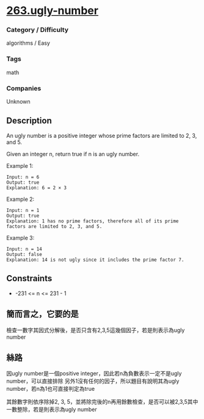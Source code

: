 # [263.ugly-number](https://leetcode.com/problems/ugly-number/)

### Category / Difficulty
algorithms / Easy

### Tags
math
	 		
### Companies
Unknown

## Description
An ugly number is a positive integer whose prime factors are limited to 2, 3, and 5.

Given an integer n, return true if n is an ugly number.

 

Example 1:
```
Input: n = 6
Output: true
Explanation: 6 = 2 × 3
```

Example 2:
```
Input: n = 1
Output: true
Explanation: 1 has no prime factors, therefore all of its prime factors are limited to 2, 3, and 5.
```

Example 3:
```
Input: n = 14
Output: false
Explanation: 14 is not ugly since it includes the prime factor 7.
```

## Constraints
- -231 <= n <= 231 - 1

## 簡而言之，它要的是
檢查一數字其因式分解後，是否只含有2,3,5這幾個因子，若是則表示為ugly number

## 絲路
因ugly number是一個positive integer，因此若n為負數表示一定不是ugly number，可以直接排除
另外1沒有任何的因子，所以題目有說明其為ugly number，若n為1也可直接判定為true

其餘數字則依序除掉2, 3, 5，並將除完後的n再用餘數檢查，是否可以被2,3,5其中一數整除，若是則表示為ugly number
